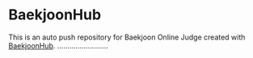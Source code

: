 # BaekjoonHub
This is an auto push repository for Baekjoon Online Judge created with [BaekjoonHub](https://github.com/BaekjoonHub/BaekjoonHub).
.........................
